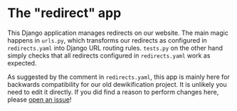 # The "redirect" app

This Django application manages redirects on our website. The main magic
happens in `urls.py`, which transforms our redirects as configured in
`redirects.yaml` into Django URL routing rules. `tests.py` on the other hand
simply checks that all redirects configured in `redirects.yaml` work as
expected.

As suggested by the comment in `redirects.yaml`, this app is mainly here for
backwards compatibility for our old dewikification project. It is unlikely you
need to edit it directly. If you did find a reason to perform changes here,
please [open an
issue](https://github.com/python-discord/site/issues/new/choose)!
